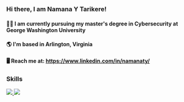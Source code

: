 ### Hi there, I am Namana Y Tarikere!

#### 👩‍🎓 I am currently pursuing my master's degree in Cybersecurity at George Washington University
#### 🌎 I'm based in Arlington, Virginia
#### 🖥 Reach me at: https://www.linkedin.com/in/namanaty/

### Skills
<p align="left">
  <a href="https://skillicons.dev">
    <img src="https://skillicons.dev/icons?i=git,github,docker,go,firebase,eclipse,dotnet,c,vscode,visualstudio,ts,tensorflow,stackoverflow,redux,react"/>
  </a>
  <a>
   <img src="https://skillicons.dev/icons?i=spring,redux,react,azure,raspberrypi,r,py,postman,php,opencv,nodejs,mysql,mongodb,matlab,js,java,html,css,angular,bash"/>
  </a>
</p>


<!--
**namanaty/Namanaty** is a ✨ _special_ ✨ repository because its `README.md` (this file) appears on your GitHub profile.

Here are some ideas to get you started:
- 🔭 I’m currently working on ...
- 🌱 I’m currently learning ...
- 👯 I’m looking to collaborate on ...
- 🤔 I’m looking for help with ...
- 💬 Ask me about ...
- 📫 How to reach me: ...
- 😄 Pronouns: ...
- ⚡ Fun fact: ...
-->
